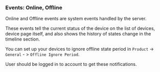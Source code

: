 ### Events: Online, Offline

Online and Offline events are system events handled by the server.

These events tell the current status of the device on the list of devices, 
device page itself, and also shows the history of states change in the timeline section.

You can set up your devices to ignore offline state period in `Product` -> `General` - > `Offline Ignore Period`.

User should be logged in to account to get these notifications.

